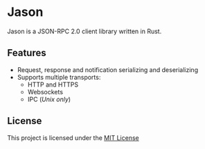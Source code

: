 # Jason

Jason is a JSON-RPC 2.0 client library written in Rust.

## Features

- Request, response and notification serializing and deserializing
- Supports multiple transports:
  - HTTP and HTTPS
  - Websockets
  - IPC (_Unix only_)

## License

This project is licensed under the [MIT License]

[MIT License]: https://github.com/FelipeRosa/jason-rs/blob/main/LICENSE
